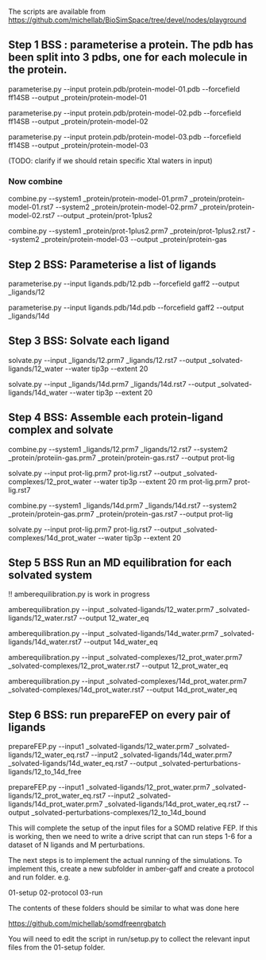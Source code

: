 The scripts are available from 
https://github.com/michellab/BioSimSpace/tree/devel/nodes/playground

## Step 1 BSS : parameterise a protein. The pdb has been split into 3 pdbs, one for each molecule in the protein.     
parameterise.py --input protein.pdb/protein-model-01.pdb --forcefield ff14SB --output _protein/protein-model-01

parameterise.py --input protein.pdb/protein-model-02.pdb --forcefield ff14SB --output _protein/protein-model-02

parameterise.py --input protein.pdb/protein-model-03.pdb --forcefield ff14SB --output _protein/protein-model-03

(TODO: clarify if we should retain specific Xtal waters in input)

### Now combine
combine.py --system1 _protein/protein-model-01.prm7 _protein/protein-model-01.rst7 --system2 _protein/protein-model-02.prm7 _protein/protein-model-02.rst7 --output _protein/prot-1plus2

combine.py --system1 _protein/prot-1plus2.prm7 _protein/prot-1plus2.rst7 --system2 _protein/protein-model-03 --output _protein/protein-gas

## Step 2 BSS: Parameterise a list of ligands 
parameterise.py --input ligands.pdb/12.pdb --forcefield gaff2 --output _ligands/12

parameterise.py --input ligands.pdb/14d.pdb --forcefield gaff2 --output _ligands/14d

## Step 3 BSS: Solvate each ligand  
solvate.py --input _ligands/12.prm7 _ligands/12.rst7 --output _solvated-ligands/12_water --water tip3p --extent 20

solvate.py --input _ligands/14d.prm7 _ligands/14d.rst7 --output _solvated-ligands/14d_water --water tip3p --extent 20

## Step 4 BSS: Assemble each protein-ligand complex and solvate 
combine.py --system1 _ligands/12.prm7 _ligands/12.rst7 --system2 _protein/proteiin-gas.prm7 _protein/protein-gas.rst7 --output prot-lig

solvate.py --input prot-lig.prm7 prot-lig.rst7 --output _solvated-complexes/12_prot_water --water tip3p --extent 20
rm prot-lig.prm7 prot-lig.rst7

combine.py --system1 _ligands/14d.prm7 _ligands/14d.rst7 --system2 _protein/protein-gas.prm7 _protein/protein-gas.rst7 --output prot-lig

solvate.py --input prot-lig.prm7 prot-lig.rst7 --output _solvated-complexes/14d_prot_water --water tip3p --extent 20

## Step 5 BSS Run an MD equilibration for each solvated system 
!! amberequilibration.py is work in progress


amberequilibration.py --input _solvated-ligands/12_water.prm7 _solvated-ligands/12_water.rst7 --output 12_water_eq

amberequilibration.py --input _solvated-ligands/14d_water.prm7 _solvated-ligands/14d_water.rst7 --output 14d_water_eq

amberequilibration.py --input _solvated-complexes/12_prot_water.prm7 _solvated-complexes/12_prot_water.rst7  --output 12_prot_water_eq

amberequilibration.py --input _solvated-complexes/14d_prot_water.prm7 _solvated-complexes/14d_prot_water.rst7 --output 14d_prot_water_eq

## Step 6 BSS: run prepareFEP on every pair of ligands
prepareFEP.py --input1 _solvated-ligands/12_water.prm7 _solvated-ligands/12_water_eq.rst7 --input2 _solvated-ligands/14d_water.prm7 _solvated-ligands/14d_water_eq.rst7 --output _solvated-perturbations-ligands/12_to_14d_free

prepareFEP.py --input1 _solvated-ligands/12_prot_water.prm7 _solvated-ligands/12_prot_water_eq.rst7 --input2 _solvated-ligands/14d_prot_water.prm7 _solvated-ligands/14d_prot_water_eq.rst7 --output _solvated-perturbations-complexes/12_to_14d_bound

This will complete the setup of the input files for a SOMD relative FEP. 
If this is working, then we need to write a drive script that can run steps 1-6 for a dataset of N ligands and M perturbations. 

The next steps is to implement the actual running of the simulations. To implement this, create a new subfolder in amber-gaff and create a protocol and run folder. e.g.

01-setup
02-protocol
03-run

The contents of these folders should be similar to what was done here

https://github.com/michellab/somdfreenrgbatch

You will need to edit the script in run/setup.py to collect the relevant input files from the 01-setup folder. 

